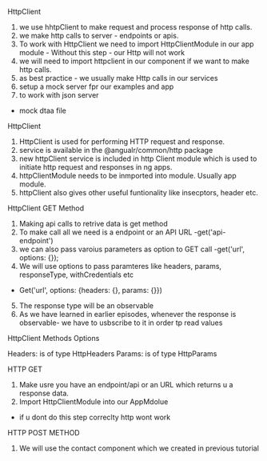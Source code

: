 HttpClient
1. we use hhtpClient to make request and process response of http calls.
2. we make http calls to server - endpoints or apis.
3. To work with HttpClient we need to import HttpClientModule in our app module - Without this step - our Http will not work
4. we will need to import httpclient in our component if we want to make http calls.
5. as best practice - we usually make Http calls in our services
6. setup a mock server fpr our examples and app
7. to work with json server
 - mock dtaa file

HttpClient

1. HttpClient is used for performing HTTP request and response.
2. service is available in the @angualr/common/http package
3. new httpClient service is included in http Client module which is used to initiate http request and responses in ng apps.
4. httpClientModule needs to be inmported into module. Usually app module.
5.  httpClient also gives other useful funtionality like insecptors, header etc.

HttpClient GET Method
1. Making api calls to retrive data is get method
2. To make call all we need is a endpoint or an API URL
 -get('api-endpoint')
3. we can also pass varoius parameters as option to GET call
 -get('url', options: {});
4. We will use options to pass paramteres like headers, params, responseType, withCredentials etc 
- Get('url', options: {headers: {}, params: {}}) 
5. The response type will be an observable
6. As we have learned in earlier episodes, whenever the response is observable- we have to usbscribe to it in order tp read values 

HttpClient Methods Options

Headers: is of type HttpHeaders
Params: is of type HttpParams


HTTP GET

1. Make usre you have an endpoint/api or an URL which returns u a response data.
2. Import HttpClientModule into our AppMdolue
- if u dont do this step correclty http wont work


HTTP POST METHOD

1. We will use the contact component which we created in previous tutorial

